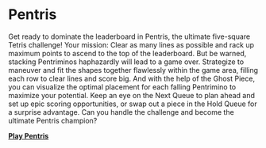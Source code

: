 # Pentris
Get ready to dominate the leaderboard in Pentris, the ultimate five-square Tetris challenge! Your mission: Clear as many lines as possible and rack up maximum points to ascend to the top of the leaderboard. But be warned, stacking Pentriminos haphazardly will lead to a game over. Strategize to maneuver and fit the shapes together flawlessly within the game area, filling each row to clear lines and score big. And with the help of the Ghost Piece, you can visualize the optimal placement for each falling Pentrimino to maximize your potential. Keep an eye on the Next Queue to plan ahead and set up epic scoring opportunities, or swap out a piece in the Hold Queue for a surprise advantage. Can you handle the challenge and become the ultimate Pentris champion?

**[Play Pentris](https://pentris.netlify.app)**
